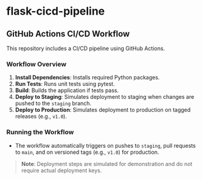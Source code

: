 # flask-cicd-pipeline
## GitHub Actions CI/CD Workflow

This repository includes a CI/CD pipeline using GitHub Actions.

### Workflow Overview
1. **Install Dependencies**: Installs required Python packages.
2. **Run Tests**: Runs unit tests using pytest.
3. **Build**: Builds the application if tests pass.
4. **Deploy to Staging**: Simulates deployment to staging when changes are pushed to the `staging` branch.
5. **Deploy to Production**: Simulates deployment to production on tagged releases (e.g., `v1.0`).

### Running the Workflow
- The workflow automatically triggers on pushes to `staging`, pull requests to `main`, and on versioned tags (e.g., `v1.0`) for production.

> **Note**: Deployment steps are simulated for demonstration and do not require actual deployment keys.
